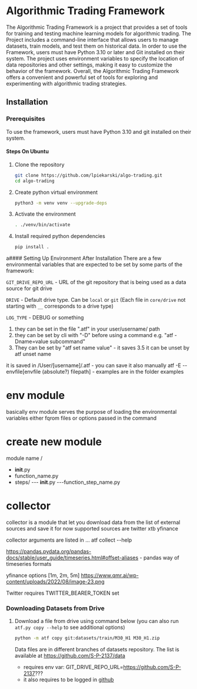 # Algorithmic Trading Framework
The Algorithmic Trading Framework is a project that provides a set of tools for training and testing machine learning models for algorithmic trading. The Project includes a command-line interface that allows users to manage datasets, train models, and test them on historical data. In order to use the Framework, users must have Python 3.10 or later and Git installed on their system. The project uses environment variables to specify the location of data repositories and other settings, making it easy to customize the behavior of the framework. Overall, the Algorithmic Trading Framework offers a convenient and powerful set of tools for exploring and experimenting with algorithmic trading strategies.

## Installation
### Prerequisites
To use the framework, users must have Python 3.10 and git installed on their system.

#### Steps On Ubuntu
1. Clone the repository
   ```bash
   git clone https://github.com/lpiekarski/algo-trading.git
   cd algo-trading
   ```
2. Create python virtual environment
   ```bash
   python3 -m venv venv --upgrade-deps
   ```
3. Activate the environment
   ```bash
   . ./venv/bin/activate
   ```
4. Install required python dependencies
   ```bash
   pip install .
   ```
a#### Setting Up Environment After Installation
There are a few environmental variables that are expected to be set by some parts of the framework:

`GIT_DRIVE_REPO_URL` - URL of the git repository that is being used as a data source for git drive

`DRIVE` - Default drive type. Can be `local` or `git` (Each file in `core/drive` not starting with `__` corresponds to a drive type) 

`LOG_TYPE` - DEBUG or something 



1. they can be set in the file ".atf" in your user/username/ path 
2. they can be set by cli with "-D" before using a command e.g. "atf -Dname=value subcommand"
3. They can be set by "atf set name value" - it saves 
3.5 it can be unset by atf unset name 


it is saved in /User/[username]/.atf - you can save it also manually
atf -E --envfile[envfile (absolute?) filepath] - examples are in the folder examples

# env module 
basically env module serves the purpose of loading the environmental variables either fqrom files or options passed in the command 


# create new module 

module name /
- __init__.py
- function_name.py
- steps/
--- __init__.py
---function_step_name.py

# collector 

collector is a module that let you download data from the list of external sources and save it 
for now supported sources are 
twitter 
xtb
yfinance 

collector arguments are listed in ... atf collect --help 

https://pandas.pydata.org/pandas-docs/stable/user_guide/timeseries.html#offset-aliases - pandas way of timeseries formats 

yfinance options [1m, 2m, 5m]
https://www.qmr.ai/wp-content/uploads/2022/08/image-23.png

Twitter requires TWITTER_BEARER_TOKEN set 


### Downloading Datasets from Drive
1. Download a file from drive using command below (you can also run `atf.py copy --help` to see additional options)
    ```bash
    python -m atf copy git:datasets/train/M30_H1 M30_H1.zip 
    ```
    Data files are in different branches of datasets repository. The list is available at https://github.com/S-P-2137/data

   - requires env var: GIT_DRIVE_REPO_URL=https://github.com/S-P-2137???
   - it also requires to be logged in [github](
   https://docs.github.com/en/get-started/getting-started-with-git/caching-your-github-credentials-in-git?platform=linux)